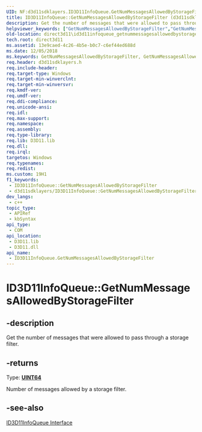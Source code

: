 ```yaml
---
UID: NF:d3d11sdklayers.ID3D11InfoQueue.GetNumMessagesAllowedByStorageFilter
title: ID3D11InfoQueue::GetNumMessagesAllowedByStorageFilter (d3d11sdklayers.h)
description: Get the number of messages that were allowed to pass through a storage filter.
helpviewer_keywords: ["GetNumMessagesAllowedByStorageFilter","GetNumMessagesAllowedByStorageFilter method [Direct3D 11]","GetNumMessagesAllowedByStorageFilter method [Direct3D 11]","ID3D11InfoQueue interface","ID3D11InfoQueue interface [Direct3D 11]","GetNumMessagesAllowedByStorageFilter method","ID3D11InfoQueue.GetNumMessagesAllowedByStorageFilter","ID3D11InfoQueue::GetNumMessagesAllowedByStorageFilter","b3463b92-b74f-e638-4c8c-f02a25560668","d3d11sdklayers/ID3D11InfoQueue::GetNumMessagesAllowedByStorageFilter","direct3d11.id3d11infoqueue_getnummessagesallowedbystoragefilter"]
old-location: direct3d11\id3d11infoqueue_getnummessagesallowedbystoragefilter.htm
tech.root: direct3d11
ms.assetid: 13e9caed-4c26-4b5e-b0c7-c6ef44ed688d
ms.date: 12/05/2018
ms.keywords: GetNumMessagesAllowedByStorageFilter, GetNumMessagesAllowedByStorageFilter method [Direct3D 11], GetNumMessagesAllowedByStorageFilter method [Direct3D 11],ID3D11InfoQueue interface, ID3D11InfoQueue interface [Direct3D 11],GetNumMessagesAllowedByStorageFilter method, ID3D11InfoQueue.GetNumMessagesAllowedByStorageFilter, ID3D11InfoQueue::GetNumMessagesAllowedByStorageFilter, b3463b92-b74f-e638-4c8c-f02a25560668, d3d11sdklayers/ID3D11InfoQueue::GetNumMessagesAllowedByStorageFilter, direct3d11.id3d11infoqueue_getnummessagesallowedbystoragefilter
req.header: d3d11sdklayers.h
req.include-header: 
req.target-type: Windows
req.target-min-winverclnt: 
req.target-min-winversvr: 
req.kmdf-ver: 
req.umdf-ver: 
req.ddi-compliance: 
req.unicode-ansi: 
req.idl: 
req.max-support: 
req.namespace: 
req.assembly: 
req.type-library: 
req.lib: D3D11.lib
req.dll: 
req.irql: 
targetos: Windows
req.typenames: 
req.redist: 
ms.custom: 19H1
f1_keywords:
 - ID3D11InfoQueue::GetNumMessagesAllowedByStorageFilter
 - d3d11sdklayers/ID3D11InfoQueue::GetNumMessagesAllowedByStorageFilter
dev_langs:
 - c++
topic_type:
 - APIRef
 - kbSyntax
api_type:
 - COM
api_location:
 - D3D11.lib
 - D3D11.dll
api_name:
 - ID3D11InfoQueue.GetNumMessagesAllowedByStorageFilter
---
```


# ID3D11InfoQueue::GetNumMessagesAllowedByStorageFilter


## -description

Get the number of messages that were allowed to pass through a storage filter.



## -returns

Type: <b><a href="/windows/desktop/WinProg/windows-data-types">UINT64</a></b>

Number of messages allowed by a storage filter.

## -see-also

<a href="/windows/desktop/api/d3d11sdklayers/nn-d3d11sdklayers-id3d11infoqueue">ID3D11InfoQueue Interface</a>
